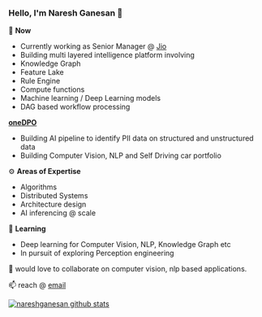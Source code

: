 ### Hello, I'm Naresh Ganesan 👋

<!--
**nareshganesan/nareshganesan** is a ✨ _special_ ✨ repository because its `README.md` (this file) appears on your GitHub profile.

Here are some ideas to get you started:

- 🔭 I’m currently working on ...
- 🌱 I’m currently learning ...
- 👯 I’m looking to collaborate on ...
- 🤔 I’m looking for help with ...
- 💬 Ask me about ...
- 📫 How to reach me: ...
- 😄 Pronouns: ...
- ⚡ Fun fact: ...
-->


🔭 **Now**
- Currently working as Senior Manager @ [Jio]
- Building multi layered intelligence platform involving
- Knowledge Graph
- Feature Lake
- Rule Engine
- Compute functions
- Machine learning / Deep Learning models
- DAG based workflow processing

**[oneDPO]**
- Building AI pipeline to identify PII data on structured and unstructured data
- Building Computer Vision, NLP and Self Driving car portfolio

 :gear: **Areas of Expertise**
- Algorithms
- Distributed Systems
- Architecture design
- AI inferencing @ scale

🌱 **Learning**
- Deep learning for Computer Vision, NLP, Knowledge Graph etc
- In pursuit of exploring Perception engineering

👯 would love to collaborate on computer vision, nlp based applications.

📫 reach @ [email]

[![nareshganesan github stats](https://github-readme-stats.vercel.app/api?username=nareshganesan)](https://github.com/nareshganesan/github-readme-stats)

[Jio]:https://www.jio.com/
[oneDPO]:https://www.protecto.ai/
[email]:mailto:nareshkumarganesan@gmail.com
